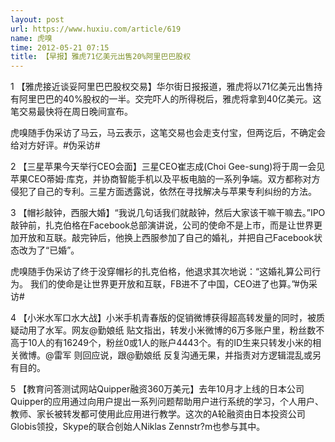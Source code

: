 ```yaml
---
layout: post
url: https://www.huxiu.com/article/619
name: 虎嗅
time: 2012-05-21 07:15
title: 【早报】雅虎71亿美元出售20%阿里巴巴股权
---
```

1 【雅虎接近谈妥阿里巴巴股权交易】华尔街日报报道，雅虎将以71亿美元出售持有阿里巴巴的40%股权的一半。交完吓人的所得税后，雅虎将拿到40亿美元。这笔交易最快将在周日晚间宣布。

虎嗅随手伪采访了马云，马云表示，这笔交易也会走支付宝，但两讫后，不确定会给对方好评。#伪采访#

2 【三星苹果今天举行CEO会面】三星CEO崔志成(Choi Gee-sung)将于周一会见苹果CEO蒂姆·库克，并协商智能手机以及平板电脑的一系列争端。双方都称对方侵犯了自己的专利。三星方面透露说，依然在寻找解决与苹果专利纠纷的方法。

3 【帽衫敲钟，西服大婚】“我说几句话我们就敲钟，然后大家该干嘛干嘛去。”IPO敲钟前，扎克伯格在Facebook总部演讲说，公司的使命不是上市，而是让世界更加开放和互联。敲完钟后，他换上西服参加了自己的婚礼，并把自己Facebook状态改为了“已婚”。

虎嗅随手伪采访了终于没穿帽衫的扎克伯格，他退求其次地说：“这婚礼算公司行为。 我们的使命是让世界更开放和互联，FB进不了中国，CEO进了也算。”#伪采访#

4 【小米水军口水大战】小米手机青春版的促销微博获得超高转发量的同时，被质疑动用了水军。网友@勤娘纸 贴文指出，转发小米微博的6万多账户里，粉丝数不高于10人的有16249个，粉丝0或1人的账户4443个。有的ID生来只转发小米的相关微博。@雷军 则回应说，跟@勤娘纸 反复沟通无果，并指责对方逻辑混乱或另有目的。

5 【教育问答测试网站Quipper融资360万美元】去年10月才上线的日本公司Quipper的应用通过向用户提出一系列问题帮助用户进行系统的学习，个人用户、教师、家长被转发都可使用此应用进行教学。这次的A轮融资由日本投资公司Globis领投，Skype的联合创始人Niklas Zennstr?m也参与其中。

